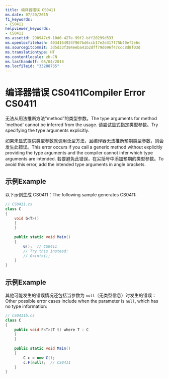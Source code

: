 ```yaml
---
title: 编译器错误 CS0411
ms.date: 07/20/2015
f1_keywords:
- CS0411
helpviewer_keywords:
- CS0411
ms.assetid: 290947c9-10d0-427e-99f2-bff20299d533
ms.openlocfilehash: 4034164924f967bd6ccb17e2e317f75b40ef2e6c
ms.sourcegitcommit: 3d5d33f384eeba41b2dff79d096f47ccc8d8f03d
ms.translationtype: HT
ms.contentlocale: zh-CN
ms.lasthandoff: 05/04/2018
ms.locfileid: "33288735"
---
```

# <a name="compiler-error-cs0411"></a><span data-ttu-id="d6b2c-102">编译器错误 CS0411</span><span class="sxs-lookup"><span data-stu-id="d6b2c-102">Compiler Error CS0411</span></span>
<span data-ttu-id="d6b2c-103">无法从用法推断方法“method”的类型参数。</span><span class="sxs-lookup"><span data-stu-id="d6b2c-103">The type arguments for method 'method' cannot be inferred from the usage.</span></span> <span data-ttu-id="d6b2c-104">请尝试显式指定类型参数。</span><span class="sxs-lookup"><span data-stu-id="d6b2c-104">Try specifying the type arguments explicitly.</span></span>  
  
 <span data-ttu-id="d6b2c-105">如果未显式提供类型参数就调用泛型方法，且编译器无法推断预期类型参数，则会发生此错误。</span><span class="sxs-lookup"><span data-stu-id="d6b2c-105">This error occurs if you call a generic method without explicitly providing the type arguments and the compiler cannot infer which type arguments are intended.</span></span> <span data-ttu-id="d6b2c-106">若要避免此错误，在尖括号中添加预期的类型参数。</span><span class="sxs-lookup"><span data-stu-id="d6b2c-106">To avoid this error, add the intended type arguments in angle brackets.</span></span>  
  
## <a name="example"></a><span data-ttu-id="d6b2c-107">示例</span><span class="sxs-lookup"><span data-stu-id="d6b2c-107">Example</span></span>  
 <span data-ttu-id="d6b2c-108">以下示例生成 CS0411：</span><span class="sxs-lookup"><span data-stu-id="d6b2c-108">The following sample generates CS0411:</span></span>  
  
```csharp  
// CS0411.cs  
class C  
{  
    void G<T>()  
    {  
    }  
  
    public static void Main()  
    {  
        G();  // CS0411  
        // Try this instead:  
        // G<int>();  
    }  
}  
```  
  
## <a name="example"></a><span data-ttu-id="d6b2c-109">示例</span><span class="sxs-lookup"><span data-stu-id="d6b2c-109">Example</span></span>  
 <span data-ttu-id="d6b2c-110">其他可能发生的错误情况还包括当参数为 `null`（无类型信息）时发生的错误：</span><span class="sxs-lookup"><span data-stu-id="d6b2c-110">Other possible error cases include when the parameter is `null`, which has no type information:</span></span>  
  
```csharp  
// CS0411b.cs  
class C  
{  
    public void F<T>(T t) where T : C   
    {  
    }  
  
    public static void Main()  
    {  
        C c = new C();  
        c.F(null);  // CS0411  
    }  
}  
```
